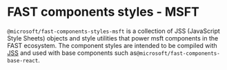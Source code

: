 # FAST components styles - MSFT
`@microsoft/fast-components-styles-msft` is a collection of JSS (JavaScript Style Sheets) objects and style utilities that power msft components in the FAST ecosystem. The component styles are intended to be compiled with [JSS](https://github.com/cssinjs/jss) and used with base components such as`@microsoft/fast-components-base-react`.

